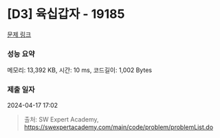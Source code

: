 # [D3] 육십갑자 - 19185 

[문제 링크](https://swexpertacademy.com/main/code/problem/problemDetail.do?contestProbId=AYzIZNkq-v4DFAQ9) 

### 성능 요약

메모리: 13,392 KB, 시간: 10 ms, 코드길이: 1,002 Bytes

### 제출 일자

2024-04-17 17:02



> 출처: SW Expert Academy, https://swexpertacademy.com/main/code/problem/problemList.do